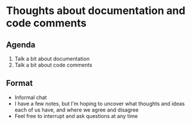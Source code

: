 # Thoughts about documentation and code comments

## Agenda

1. Talk a bit about documentation
2. Talk a bit about code comments

## Format

* Informal chat
* I have a few notes, but I'm hoping to uncover what thoughts and ideas each of
  us have, and where we agree and disagree
* Feel free to interrupt and ask questions at any time
